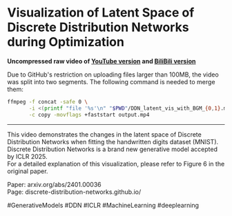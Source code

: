 # Visualization of Latent Space of Discrete Distribution Networks during Optimization
**Uncompressed raw video of [YouTube version](https://youtu.be/J4aOdyb7A58) and [BiliBili version](https://www.bilibili.com/video/BV11tjdzbEoD/)**

Due to GitHub's restriction on uploading files larger than 100MB, the video was split into two segments. The following command is needed to merge them:
```bash
ffmpeg -f concat -safe 0 \
       -i <(printf "file '%s'\n" "$PWD"/DDN_latent_vis_with_BGM_{0,1}.mp4) \
       -c copy -movflags +faststart output.mp4
```


<!-- clip 1
<video controls muted loop playsinline width="512px"> 
  <source src="DDN_latent_vis_with_BGM_0.mp4" type="video/mp4">
</video> -->
---

This video demonstrates the changes in the latent space of Discrete Distribution Networks when fitting the handwritten digits dataset (MNIST).  
Discrete Distribution Networks is a brand new generative model accepted by ICLR 2025.  
For a detailed explanation of this visualization, please refer to Figure 6 in the original paper.  

Paper: arxiv.org/abs/2401.00036  
Page: discrete-distribution-networks.github.io/  

#GenerativeModels  #DDN #ICLR #MachineLearning #deeplearning



